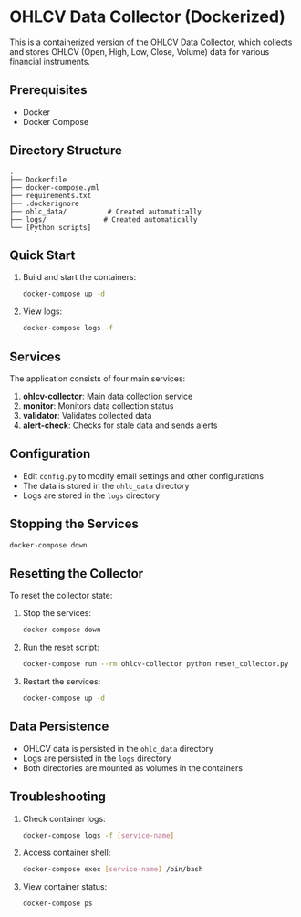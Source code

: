# OHLCV Data Collector (Dockerized)

This is a containerized version of the OHLCV Data Collector, which collects and stores OHLCV (Open, High, Low, Close, Volume) data for various financial instruments.

## Prerequisites

- Docker
- Docker Compose

## Directory Structure

```
.
├── Dockerfile
├── docker-compose.yml
├── requirements.txt
├── .dockerignore
├── ohlc_data/          # Created automatically
├── logs/              # Created automatically
└── [Python scripts]
```

## Quick Start

1. Build and start the containers:
   ```bash
   docker-compose up -d
   ```

2. View logs:
   ```bash
   docker-compose logs -f
   ```

## Services

The application consists of four main services:

1. **ohlcv-collector**: Main data collection service
2. **monitor**: Monitors data collection status
3. **validator**: Validates collected data
4. **alert-check**: Checks for stale data and sends alerts

## Configuration

- Edit `config.py` to modify email settings and other configurations
- The data is stored in the `ohlc_data` directory
- Logs are stored in the `logs` directory

## Stopping the Services

```bash
docker-compose down
```

## Resetting the Collector

To reset the collector state:

1. Stop the services:
   ```bash
   docker-compose down
   ```

2. Run the reset script:
   ```bash
   docker-compose run --rm ohlcv-collector python reset_collector.py
   ```

3. Restart the services:
   ```bash
   docker-compose up -d
   ```

## Data Persistence

- OHLCV data is persisted in the `ohlc_data` directory
- Logs are persisted in the `logs` directory
- Both directories are mounted as volumes in the containers

## Troubleshooting

1. Check container logs:
   ```bash
   docker-compose logs -f [service-name]
   ```

2. Access container shell:
   ```bash
   docker-compose exec [service-name] /bin/bash
   ```

3. View container status:
   ```bash
   docker-compose ps
   ``` 